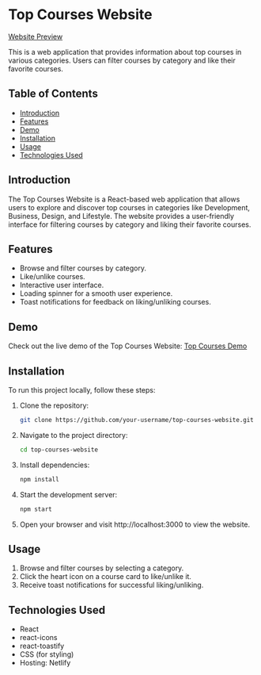 # Top Courses Website

[Website Preview](https://dot-top-courses.netlify.app/)

This is a web application that provides information about top courses in various categories. Users can filter courses by category and like their favorite courses.

## Table of Contents

- [Introduction](#introduction)
- [Features](#features)
- [Demo](#demo)
- [Installation](#installation)
- [Usage](#usage)
- [Technologies Used](#technologies-used)

## Introduction

The Top Courses Website is a React-based web application that allows users to explore and discover top courses in categories like Development, Business, Design, and Lifestyle. The website provides a user-friendly interface for filtering courses by category and liking their favorite courses.

## Features

- Browse and filter courses by category.
- Like/unlike courses.
- Interactive user interface.
- Loading spinner for a smooth user experience.
- Toast notifications for feedback on liking/unliking courses.

## Demo

Check out the live demo of the Top Courses Website: [Top Courses Demo](https://dot-top-courses.netlify.app/)

## Installation

To run this project locally, follow these steps:

1. Clone the repository:

   ```bash
   git clone https://github.com/your-username/top-courses-website.git

   ```

2. Navigate to the project directory:

   ```bash
   cd top-courses-website

   ```

3. Install dependencies:

   ```bash
   npm install

   ```

4. Start the development server:

   ```bash
   npm start

   ```

5. Open your browser and visit http://localhost:3000 to view the website.

## Usage

1. Browse and filter courses by selecting a category.
2. Click the heart icon on a course card to like/unlike it.
3. Receive toast notifications for successful liking/unliking.

## Technologies Used

- React
- react-icons
- react-toastify
- CSS (for styling)
- Hosting: Netlify
